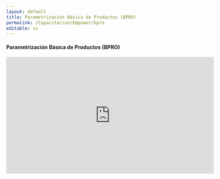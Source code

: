 ```yaml
---
layout: default
title: Parametrización Básica de Productos (BPRO)
permalink: /Capacitacion/Empower/bpro
editable: si
---
```


#### Parametrización Básica de Productos (BPRO)

<iframe width="560" height="315" src="https://www.youtube.com/embed/3MYH-0XmSLg" frameborder="0" allow="accelerometer; autoplay; clipboard-write; encrypted-media; gyroscope; picture-in-picture" allowfullscreen></iframe>



